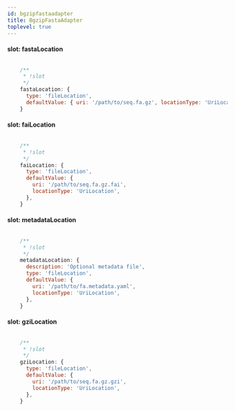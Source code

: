 ```yaml
---
id: bgzipfastaadapter
title: BgzipFastaAdapter
toplevel: true
---
```


#### slot: fastaLocation
```js

    /**
     * !slot
     */
    fastaLocation: {
      type: 'fileLocation',
      defaultValue: { uri: '/path/to/seq.fa.gz', locationType: 'UriLocation' },
    }
```
#### slot: faiLocation
```js

    /**
     * !slot
     */
    faiLocation: {
      type: 'fileLocation',
      defaultValue: {
        uri: '/path/to/seq.fa.gz.fai',
        locationType: 'UriLocation',
      },
    }
```
#### slot: metadataLocation
```js

    /**
     * !slot
     */
    metadataLocation: {
      description: 'Optional metadata file',
      type: 'fileLocation',
      defaultValue: {
        uri: '/path/to/fa.metadata.yaml',
        locationType: 'UriLocation',
      },
    }
```
#### slot: gziLocation
```js

    /**
     * !slot
     */
    gziLocation: {
      type: 'fileLocation',
      defaultValue: {
        uri: '/path/to/seq.fa.gz.gzi',
        locationType: 'UriLocation',
      },
    }
```

